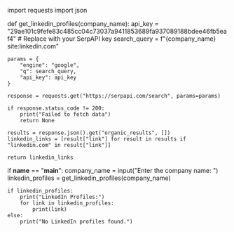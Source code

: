 import requests
import json

def get_linkedin_profiles(company_name):
    api_key = "29ae101c9fefe83c485cc04c73037a9411853689fa937089188bdee46fb5eaf4"  # Replace with your SerpAPI key
    search_query = f"{company_name} site:linkedin.com"
    
    params = {
        "engine": "google",
        "q": search_query,
        "api_key": api_key
    }
    
    response = requests.get("https://serpapi.com/search", params=params)
    
    if response.status_code != 200:
        print("Failed to fetch data")
        return None
    
    results = response.json().get("organic_results", [])
    linkedin_links = [result["link"] for result in results if "linkedin.com" in result["link"]]
    
    return linkedin_links

if __name__ == "__main__":
    company_name = input("Enter the company name: ")
    linkedin_profiles = get_linkedin_profiles(company_name)
    
    if linkedin_profiles:
        print("LinkedIn Profiles:")
        for link in linkedin_profiles:
            print(link)
    else:
        print("No LinkedIn profiles found.")

